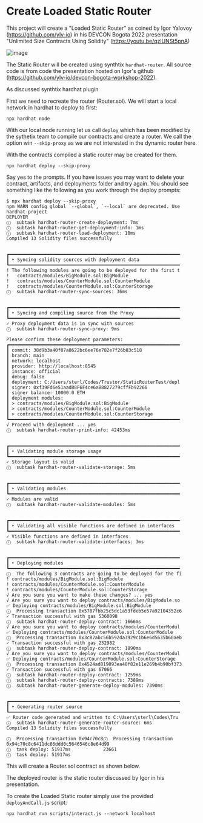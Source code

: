 # Create Loaded Static Router

This project will create a "Loaded Static Router" as coined by Igor Yalovoy
(https://github.com/ylv-io) in his DEVCON Bogota 2022 presentation
"Unlimited Size Contracts Using Solidity" (https://youtu.be/qzlUNSt5pnA)

![image](https://user-images.githubusercontent.com/13438942/213811333-c856663a-bdb4-49b0-9ed6-c8bbb767e057.png)


The Static Router will be created using synthtix `hardhat-router`. All source code is from
code the presentation hosted on Igor's github (https://github.com/ylv-io/devcon-bogota-workshop-2022).

As discussed synthtix hardhat plugin

First we need to recreate the router (Router.sol). We will start a local network in
hardhat to deploy to first:

```shell
npx hardhat node
```

With our local node running let us call `deploy` which has been modified by the sythetix
team to compile our contracts and create a router. We call the option win `--skip-proxy`
as we are not interested in the dynamic router here.

With the contracts compiled a static router may be created for them.

```shell
npx hardhat deploy --skip-proxy
```

Say yes to the prompts. If you have issues you may want to delete your contract, artifacts, and deployments folder and try again. 
You should see something like the following as you work through the deploy prompts:
```shell
$ npx hardhat deploy --skip-proxy
npm WARN config global `--global`, `--local` are deprecated. Use
hardhat-project
DEPLOYER
ⓘ  subtask hardhat-router-create-deployment: 7ms
ⓘ  subtask hardhat-router-get-deployment-info: 1ms
ⓘ  subtask hardhat-router-load-deployment: 10ms
Compiled 13 Solidity files successfully


┏━━━━━━━━━━━━━━━━━━━━━━━━━━━━━━━━━━━━━━━━━━━━━━━━━━━━━━━━━━━━━━━
┃ ‣ Syncing solidity sources with deployment data
┗━━━━━━━━━━━━━━━━━━━━━━━━━━━━━━━━━━━━━━━━━━━━━━━━━━━━━━━━━━━━━━━
! The following modules are going to be deployed for the first t
!   contracts/modules/BigModule.sol:BigModule
!   contracts/modules/CounterModule.sol:CounterModule
!   contracts/modules/CounterModule.sol:CounterStorage
ⓘ  subtask hardhat-router-sync-sources: 36ms


┏━━━━━━━━━━━━━━━━━━━━━━━━━━━━━━━━━━━━━━━━━━━━━━━━━━━━━━━━━━━━━━━
┃ ‣ Syncing and compiling source from the Proxy
┗━━━━━━━━━━━━━━━━━━━━━━━━━━━━━━━━━━━━━━━━━━━━━━━━━━━━━━━━━━━━━━━
✓ Proxy deployment data is in sync with sources
ⓘ  subtask hardhat-router-sync-proxy: 9ms

Please confirm these deployment parameters:
┏━━━━━━━━━━━━━━━━━━━━━━━━━━━━━━━━━━━━━━━━━━━━━━━━━━━━━━━━━━━━━━━
┃ commit: 38d9b3a40f07a8622bc6ee76e782e7f26b03c518
┃ branch: main
┃ network: localhost
┃ provider: http://localhost:8545
┃ instance: official
┃ debug: false
┃ deployment: C:/Users/sterl/Codes/Trustor/StaticRouterTest/depl
┃ signer: 0xf39Fd6e51aad88F6F4ce6aB8827279cffFb92266
┃ signer balance: 10000.0 ETH
┃ deployment modules:
┃ > contracts/modules/BigModule.sol:BigModule
┃ > contracts/modules/CounterModule.sol:CounterModule
┃ > contracts/modules/CounterModule.sol:CounterStorage
┗━━━━━━━━━━━━━━━━━━━━━━━━━━━━━━━━━━━━━━━━━━━━━━━━━━━━━━━━━━━━━━━
√ Proceed with deployment ... yes
ⓘ  subtask hardhat-router-print-info: 42453ms


┏━━━━━━━━━━━━━━━━━━━━━━━━━━━━━━━━━━━━━━━━━━━━━━━━━━━━━━━━━━━━━━━
┃ ‣ Validating module storage usage
┗━━━━━━━━━━━━━━━━━━━━━━━━━━━━━━━━━━━━━━━━━━━━━━━━━━━━━━━━━━━━━━━
✓ Storage layout is valid
ⓘ  subtask hardhat-router-validate-storage: 5ms


┏━━━━━━━━━━━━━━━━━━━━━━━━━━━━━━━━━━━━━━━━━━━━━━━━━━━━━━━━━━━━━━━
┃ ‣ Validating modules
┗━━━━━━━━━━━━━━━━━━━━━━━━━━━━━━━━━━━━━━━━━━━━━━━━━━━━━━━━━━━━━━━
✓ Modules are valid
ⓘ  subtask hardhat-router-validate-modules: 5ms


┏━━━━━━━━━━━━━━━━━━━━━━━━━━━━━━━━━━━━━━━━━━━━━━━━━━━━━━━━━━━━━━━
┃ ‣ Validating all visible functions are defined in interfaces
┗━━━━━━━━━━━━━━━━━━━━━━━━━━━━━━━━━━━━━━━━━━━━━━━━━━━━━━━━━━━━━━━
✓ Visible functions are defined in interfaces
ⓘ  subtask hardhat-router-validate-interfaces: 3ms


┏━━━━━━━━━━━━━━━━━━━━━━━━━━━━━━━━━━━━━━━━━━━━━━━━━━━━━━━━━━━━━━━
┃ ‣ Deploying modules
┗━━━━━━━━━━━━━━━━━━━━━━━━━━━━━━━━━━━━━━━━━━━━━━━━━━━━━━━━━━━━━━━
ⓘ  The following 3 contracts are going to be deployed for the fi
! contracts/modules/BigModule.sol:BigModule
! contracts/modules/CounterModule.sol:CounterModule
! contracts/modules/CounterModule.sol:CounterStorage
√ Are you sure you want to make these changes? ... yes
√ Are you sure you want to deploy contracts/modules/BigModule.so
✅ Deploying contracts/modules/BigModule.sol:BigModule
ⓘ  Processing transaction 0x5707fbb25c5dc1a53fdeb5e57a92104352c6
✓ Transaction successful with gas 5360098
ⓘ  subtask hardhat-router-deploy-contract: 1666ms
√ Are you sure you want to deploy contracts/modules/CounterModul
✅ Deploying contracts/modules/CounterModule.sol:CounterModule
ⓘ  Processing transaction 0x3c82abc56b592da3929c1b6e6d5635b60aeb
✓ Transaction successful with gas 232982
ⓘ  subtask hardhat-router-deploy-contract: 1890ms
√ Are you sure you want to deploy contracts/modules/CounterModul
✅ Deploying contracts/modules/CounterModule.sol:CounterStorage
ⓘ  Processing transaction 0x4524ad819893ea48f82e11e269b4b90bf373
✓ Transaction successful with gas 67066
ⓘ  subtask hardhat-router-deploy-contract: 1259ms
ⓘ  subtask hardhat-router-deploy-contracts: 7389ms
ⓘ  subtask hardhat-router-generate-deploy-modules: 7390ms


┏━━━━━━━━━━━━━━━━━━━━━━━━━━━━━━━━━━━━━━━━━━━━━━━━━━━━━━━━━━━━━━━
┃ ‣ Generating router source
┗━━━━━━━━━━━━━━━━━━━━━━━━━━━━━━━━━━━━━━━━━━━━━━━━━━━━━━━━━━━━━━━
✅ Router code generated and written to C:\Users\sterl\Codes\Tru
ⓘ  subtask hardhat-router-generate-router-source: 6ms
Compiled 13 Solidity files successfully

ⓘ  Processing transaction 0x94c70c8ⓘ  Processing transaction 0x94c70c8c6411dc66ddd0c5646546c8e64d99
ⓘ  task deploy: 51917ms            23661
ⓘ  task deploy: 51917ms
```

This will create a Router.sol contract as shown below. 

The deployed router is the static router discussed by Igor in his presentation.

To create the Loaded Static router simply use the provided `deployAndCall.js` script:

```shell
npx hardhat run scripts/interact.js --network localhost
```

